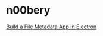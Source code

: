 # n00bery

[Build a File Metadata App in Electron](https://codeburst.io/build-a-file-metadata-app-in-electron-a0fe8d32410e)